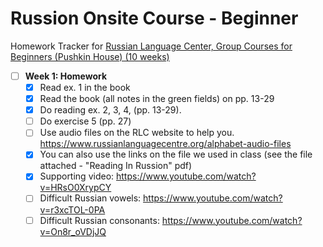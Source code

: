 # Russion Onsite Course - Beginner

Homework Tracker for [Russian Language Center, Group Courses for Beginners (Pushkin House) (10 weeks)](https://www.russiancentre.co.uk/group-courses-for-beginners/)

- [ ] **Week 1: Homework**
   - [x] Read ex. 1 in the book
   - [x] Read the book (all notes in the green fields) on pp. 13-29
   - [x] Do reading ex. 2, 3, 4,  (pp. 13-29).
   - [ ] Do exercise 5 (pp. 27)
   - [ ] Use audio files on the RLC website to help you. https://www.russianlanguagecentre.org/alphabet-audio-files
   - [x] You can also use the links on the file we used in class (see the file attached - "Reading In Russion" pdf)
   - [x] Supporting video: https://www.youtube.com/watch?v=HRsO0XrypCY
   - [ ] Difficult Russian vowels: https://www.youtube.com/watch?v=r3xcTOL-0PA
   - [ ] Difficult Russian consonants: https://www.youtube.com/watch?v=On8r_oVDjJQ
